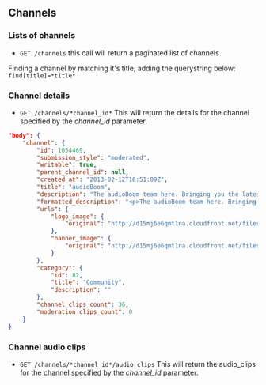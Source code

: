 ## Channels ##

### Lists of channels ###

 * `GET /channels`
  this call will return a paginated list of channels.

  Finding a channel by matching it's title, adding the querystring below:
    `find[title]=*title*`


### Channel details ###

 * `GET /channels/*channel_id*`
  This will return the details for the channel specified by the *channel_id* parameter.


```json
"body": {
    "channel": {
        "id": 1054469,
        "submission_style": "moderated",
        "writable": true,
        "parent_channel_id": null,
        "created_at": "2013-02-12T16:51:09Z",
        "title": "audioBoom",
        "description": "The audioBoom team here. Bringing you the latest from the office and everywhere else. \nFollow us for updates, offers, competitions and our own special version of community outreach. Get in touch either here, @audioBoom or FB. We love to listen.\nLondon\nhttp://audioboom.com\n",
        "formatted_description": "<p>The audioBoom team here. Bringing you the latest from the office and everywhere else. \nFollow us for updates, offers, competitions and our own special version of community outreach. Get in touch either here, @audioBoom or FB. We love to listen.\nLondon\n<a href=\"http://audioboom.com\">http://audioboom.com</a></p>\n",
        "urls": {
            "logo_image": {
                "original": "http://d15mj6e6qmt1na.cloudfront.net/files/images/0405/4536/audioboo_logo.jpg"
            },
            "banner_image": {
                "original": "http://d15mj6e6qmt1na.cloudfront.net/files/images/0417/0263/audioboo_banner_2.jpg"
            }
        },
        "category": {
            "id": 82,
            "title": "Community",
            "description": ""
        },
        "channel_clips_count": 36,
        "moderation_clips_count": 0
    }
}
```

### Channel audio clips ###

 * `GET /channels/*channel_id*/audio_clips`
  This will return the audio_clips for the channel specified by the *channel_id* parameter.